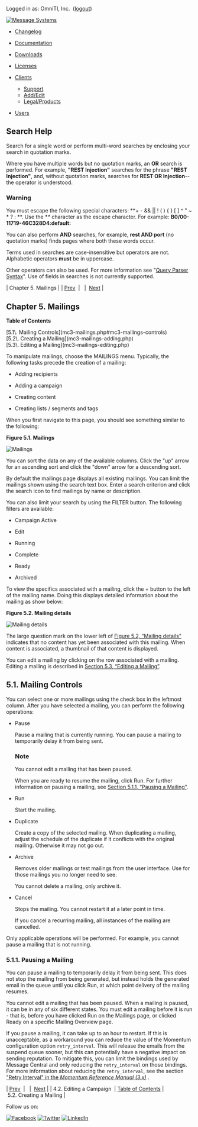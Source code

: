 Logged in as: OmniTI, Inc.  ([logout](https://support.messagesystems.com/logout.php))

[![Message Systems](https://support.messagesystems.com/images/ms-white205.png)](https://support.messagesystems.com/start.php) 

*   [Changelog](https://support.messagesystems.com/start.php?show=changelog)
*   [Documentation](https://support.messagesystems.com/docs/)
*   [Downloads](https://support.messagesystems.com/start.php)

*   [Licenses](https://support.messagesystems.com/license_summary.php)
*   <a href="">Clients</a>
    *   [Support](https://support.messagesystems.com/cs.php)
    *   [Add/Edit](https://support.messagesystems.com/edit_client.php)
    *   [Legal/Products](https://support.messagesystems.com/edit_products.php)
*   [Users](https://support.messagesystems.com/edit_customer.php)

## Search Help

Search for a single word or perform multi-word searches by enclosing your search in quotation marks.

Where you have multiple words but no quotation marks, an **OR** search is performed. For example, **"REST Injection"** searches for the phrase **"REST Injection"**, and, without quotation marks, searches for **REST OR Injection**--the operator is understood.

### Warning

You must escape the following special characters: **+ - && || ! ( ) { } [ ] ^ " ~ * ? : \**. Use the **\** character as the escape character. For example: **B0/00-11719-46C328D4\:default\:**

You can also perform **AND** searches, for example, **rest AND port** (no quotation marks) finds pages where both these words occur.

Terms used in searches are case-insensitive but operators are not. Alphabetic operators **must** be in uppercase.

Other operators can also be used. For more information see "[Query Parser Syntax](https://lucene.apache.org/core/old_versioned_docs/versions/3_0_0/queryparsersyntax.html)". Use of fields in searches is not currently supported.

| Chapter 5. Mailings |
| [Prev](mc3-campaign-editing.php)  |   |  [Next](mc3-mailings-adding.php) |

## Chapter 5. Mailings

**Table of Contents**

<dl class="toc">

<dt>[5.1\. Mailing Controls](mc3-mailings.php#mc3-mailings-controls)</dt>

<dt>[5.2\. Creating a Mailing](mc3-mailings-adding.php)</dt>

<dt>[5.3\. Editing a Mailing](mc3-mailings-editing.php)</dt>

</dl>

To manipulate mailings, choose the MAILINGS menu. Typically, the following tasks precede the creation of a mailing:

*   Adding recipients

*   Adding a campaign

*   Creating content

*   Creating lists / segments and tags

When you first navigate to this page, you should see something similar to the following:

<a name="figure-mailings"></a>

**Figure 5.1. Mailings**

![Mailings](images/mailings.jpg)

You can sort the data on any of the available columns. Click the "up" arrow for an ascending sort and click the "down" arrow for a descending sort.

By default the mailings page displays all existing mailings. You can limit the mailings shown using the search text box. Enter a search criterion and click the search icon to find mailings by name or description.

You can also limit your search by using the FILTER button. The following filters are available:

*   Campaign Active

*   Edit

*   Running

*   Complete

*   Ready

*   Archived

To view the specifics associated with a mailing, click the + button to the left of the mailing name. Doing this displays detailed information about the mailing as show below:

<a name="figure-mailing-details"></a>

**Figure 5.2. Mailing details**

![Mailing details](images/mailing_details.jpg)

The large question mark on the lower left of [Figure 5.2, “Mailing details”](mc3-mailings.php#figure-mailing-details "Figure 5.2. Mailing details") indicates that no content has yet been associated with this mailing. When content is associated, a thumbnail of that content is displayed.

You can edit a mailing by clicking on the row associated with a mailing. Editing a mailing is described in [Section 5.3, “Editing a Mailing”](mc3-mailings-editing.php "5.3. Editing a Mailing").

## 5.1. Mailing Controls

You can select one or more mailings using the check box in the leftmost column. After you have selected a mailing, you can perform the following operations:

*   Pause

    Pause a mailing that is currently running. You can pause a mailing to temporarily delay it from being sent.

    ### Note

    You cannot edit a mailing that has been paused.

    When you are ready to resume the mailing, click Run. For further information on pausing a mailing, see [Section 5.1.1, “Pausing a Mailing”](mc3-mailings.php#mc3-mailings-controls.pausing "5.1.1. Pausing a Mailing").

*   Run

    Start the mailing.

*   Duplicate

    Create a copy of the selected mailing. When duplicating a mailing, adjust the schedule of the duplicate if it conflicts with the original mailing. Otherwise it may not go out.

*   Archive

    Removes older mailings or test mailings from the user interface. Use for those mailings you no longer need to see.

    You cannot delete a mailing, only archive it.

*   Cancel

    Stops the mailing. You cannot restart it at a later point in time.

    If you cancel a recurring mailing, all instances of the mailing are cancelled.

Only applicable operations will be performed. For example, you cannot pause a mailing that is not running.

### 5.1.1. Pausing a Mailing

You can pause a mailing to temporarily delay it from being sent. This does not stop the mailing from being generated, but instead holds the generated email in the queue until you click Run, at which point delivery of the mailing resumes.

You cannot edit a mailing that has been paused. When a mailing is paused, it can be in any of six different states. You must edit a mailing before it is run - that is, before you have clicked Run on the Mailings page, or clicked Ready on a specific Mailing Overview page.

If you pause a mailing, it can take up to an hour to restart. If this is unacceptable, as a workaround you can reduce the value of the Momentum configuration option `retry_interval`. This will release the emails from the suspend queue sooner, but this can potentially have a negative impact on sending reputation. To mitigate this, you can limit the bindings used by Message Central and only reducing the `retry_interval` on those bindings. For more information about reducing the `retry_interval`, see the section ["Retry Interval" in the *Momentum Reference Manual (3.x)*](https://support.messagesystems.com/docs/web-ref/conf.ref.retry_interval.php) .

| [Prev](mc3-campaign-editing.php)  |   |  [Next](mc3-mailings-adding.php) |
| 4.2. Editing a Campaign  | [Table of Contents](index.php) |  5.2. Creating a Mailing |

Follow us on:

[![Facebook](https://support.messagesystems.com/images/icon-facebook.png)](http://www.facebook.com/messagesystems) [![Twitter](https://support.messagesystems.com/images/icon-twitter.png)](http://twitter.com/#!/MessageSystems) [![LinkedIn](https://support.messagesystems.com/images/icon-linkedin.png)](http://www.linkedin.com/company/message-systems)